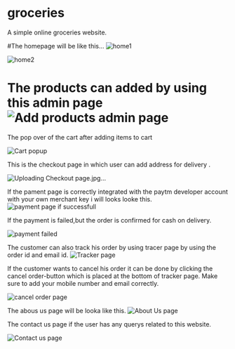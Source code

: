 # groceries
 A simple online groceries website.
 
 #The homepage will be like this...
![home1](https://user-images.githubusercontent.com/61114770/111400056-8a8f8f00-86ec-11eb-8c3b-493eabbdbf5d.jpg)





![home2](https://user-images.githubusercontent.com/61114770/111400126-adba3e80-86ec-11eb-9476-ca56886be886.jpg)



# The products can added by using this admin page![Add products admin page](https://user-images.githubusercontent.com/61114770/111400188-cfb3c100-86ec-11eb-9bce-2b799085dce3.jpg)

The pop over of the cart after adding items to cart 

![Cart popup](https://user-images.githubusercontent.com/61114770/111400342-24efd280-86ed-11eb-8b03-431e7b5d2623.jpg)

This is the checkout page in which user can add address for delivery .

![Uploading Checkout page.jpg…]()


If the pament page is correctly integrated with the paytm developer account with your own merchant key i will looks looke this.
![payment page if successfull](https://user-images.githubusercontent.com/61114770/111400587-9def2a00-86ed-11eb-8298-f877d5fc8959.jpg)


If the payment is failed,but the order is confirmed for cash on delivery.

![payment failed](https://user-images.githubusercontent.com/61114770/111400644-b95a3500-86ed-11eb-9273-7c9e1ce06fdf.jpg)


The customer can also track his order by using tracer page by using  the order id and email id.
![Tracker page](https://user-images.githubusercontent.com/61114770/111400708-e27ac580-86ed-11eb-9ff3-7f1033b20ec2.jpg)


If the customer wants to cancel his order it can be done by clicking the cancel order-button  which is placed at the bottom of tracker page.
Make sure to add your mobile number and email correctly.

![cancel order page](https://user-images.githubusercontent.com/61114770/111400817-1ce46280-86ee-11eb-9c4c-c6004087ca6f.jpg)

The abous us page will be looka like this.
![About Us page](https://user-images.githubusercontent.com/61114770/111400905-443b2f80-86ee-11eb-9cd4-9debe8a12c5a.jpg)

The contact us page if the user has any querys related to this website.

![Contact us page](https://user-images.githubusercontent.com/61114770/111400990-72207400-86ee-11eb-8f0c-aa0d394fe177.jpg)






